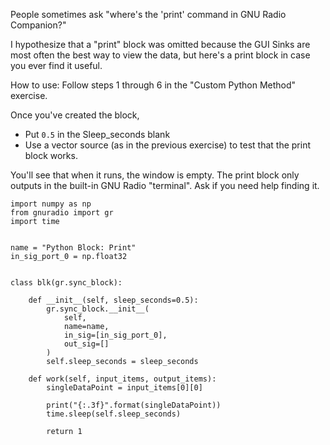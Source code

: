 People sometimes ask "where's the 'print' command in GNU Radio Companion?"

I hypothesize that a "print" block was omitted because the GUI Sinks are most often the best way to view the data, but here's a print block in case you ever find it useful.

How to use: Follow steps 1 through 6 in the "Custom Python Method" exercise.

Once you've created the block,

- Put `0.5` in the Sleep_seconds blank
- Use a vector source (as in the previous exercise) to test that the print block works.

You'll see that when it runs, the window is empty. The print block only outputs in the built-in GNU Radio "terminal". Ask if you need help finding it.

```python3
import numpy as np
from gnuradio import gr
import time


name = "Python Block: Print"
in_sig_port_0 = np.float32


class blk(gr.sync_block):

    def __init__(self, sleep_seconds=0.5):
        gr.sync_block.__init__(
            self,
            name=name,
            in_sig=[in_sig_port_0],
            out_sig=[]
        )
        self.sleep_seconds = sleep_seconds
        
    def work(self, input_items, output_items):
        singleDataPoint = input_items[0][0]
        
        print("{:.3f}".format(singleDataPoint))
        time.sleep(self.sleep_seconds)

        return 1
```
